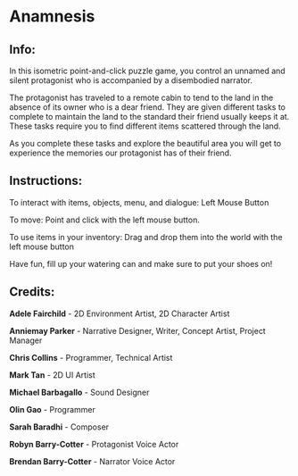 # Anamnesis

## Info:

In this isometric point-and-click puzzle game, you control an unnamed and silent protagonist who is accompanied by a disembodied narrator. 


The protagonist has traveled to a remote cabin to tend to the land in the absence of its owner who is a dear friend. They are given different tasks to complete to maintain the land to the standard their friend usually keeps it at. These tasks require you to find different items scattered through the land. 


As you complete these tasks and explore the beautiful area you will get to experience the memories our protagonist has of their friend. 


## Instructions:

To interact with items, objects, menu, and dialogue: Left Mouse Button

To move: Point and click with the left mouse button.

To use items in your inventory: Drag and drop them into the world with the left mouse button

Have fun, fill up your watering can and make sure to put your shoes on!


## Credits:

**Adele Fairchild** - 2D Environment Artist, 2D Character Artist

**Anniemay Parker** - Narrative Designer, Writer, Concept Artist, Project Manager

**Chris Collins** - Programmer, Technical Artist

**Mark Tan** - 2D UI Artist

**Michael Barbagallo** - Sound Designer

**Olin Gao** - Programmer

**Sarah Baradhi** - Composer

**Robyn Barry-Cotter** - Protagonist Voice Actor

**Brendan Barry-Cotter** - Narrator Voice Actor
